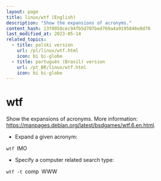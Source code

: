 ```yaml
---
layout: page
title: linux/wtf (English)
description: "Show the expansions of acronyms."
content_hash: 13f0958cec94fb5d707bed769a4a9195846e8d78
last_modified_at: 2023-05-14
related_topics:
  - title: polski version
    url: /pl/linux/wtf.html
    icon: bi bi-globe
  - title: português (Brasil) version
    url: /pt_BR/linux/wtf.html
    icon: bi bi-globe
---
```

# wtf

Show the expansions of acronyms.
More information: <https://manpages.debian.org/latest/bsdgames/wtf.6.en.html>.

- Expand a given acronym:

`wtf `<span class="tldr-var badge badge-pill bg-dark-lm bg-white-dm text-white-lm text-dark-dm font-weight-bold">IMO</span>

- Specify a computer related search type:

`wtf -t `<span class="tldr-var badge badge-pill bg-dark-lm bg-white-dm text-white-lm text-dark-dm font-weight-bold">comp</span>` `<span class="tldr-var badge badge-pill bg-dark-lm bg-white-dm text-white-lm text-dark-dm font-weight-bold">WWW</span>
